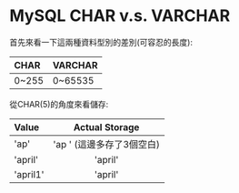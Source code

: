 # MySQL CHAR v.s. VARCHAR

首先來看一下這兩種資料型別的差別\(可容忍的長度\):

| CHAR | VARCHAR |
| :--- | :--- |
| 0~255 | 0~65535 |

從CHAR\(5\)的角度來看儲存:

| Value | Actual Storage |
| :--- | :---: |
| 'ap' | 'ap   ' \(這邊多存了3個空白\) |
| 'april' | 'april' |
| 'april1' | 'april' |



